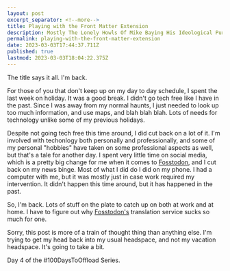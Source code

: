 ```yaml
---
layout: post
excerpt_separator: <!--more-->
title: Playing with the Front Matter Extension
description: Mostly The Lonely Howls Of Mike Baying His Ideological Purity At The Moon
permalink: playing-with-the-front-matter-extension
date: 2023-03-03T17:44:37.711Z
published: true
lastmod: 2023-03-03T18:04:22.375Z
---
```


The title says it all. I'm back.

<!--more-->

For those of you that don't keep up on my day to day schedule, I spent the last week on holiday. It was a good break. I didn't go tech free like I have in the past. Since I was away from my normal haunts, I just needed to look up too much information, and use maps, and blah blah blah. Lots of needs for technology unlike some of my previous holidays.

Despite not going tech free this time around, I did cut back on a lot of it. I'm involved with techonlogy both personally and professionally, and some of my personal "hobbies" have taken on some professional aspects as well, but that's a tale for another day. I spent very little time on social media, which is a pretty big change for me when it comes to [Fosstodon](https://fosstodon.org), and I cut back on my news binge. Most of what I did do I did on my phone. I had a computer with me, but it was mostly just in case work required my intervention. It didn't happen this time around, but it has happened in the past.

So, I'm back. Lots of stuff on the plate to catch up on both at work and at home. I have to figure out why [Fosstodon's](https://fosstodon.org) translation service sucks so much for one. 

Sorry, this post is more of a train of thought thing than anything else. I'm trying to get my head back into my usual headspace, and not my vacation headspace. It's going to take a bit.

Day 4 of the #100DaysToOffload Series.